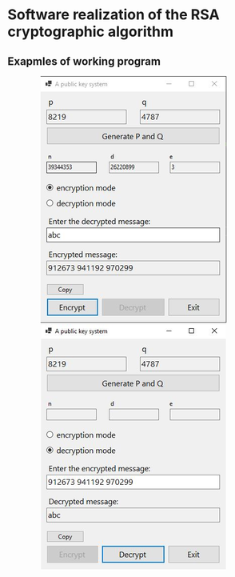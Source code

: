 # Software realization of the RSA cryptographic algorithm
## Exapmles of working program

<div style="text-align:center;">
<img src="https://github.com/YaroslavMykhalchuk/RSA/blob/main/images/images1.JPG"/>
<img src="https://github.com/YaroslavMykhalchuk/RSA/blob/main/images/images2.JPG"/>
<div/>
